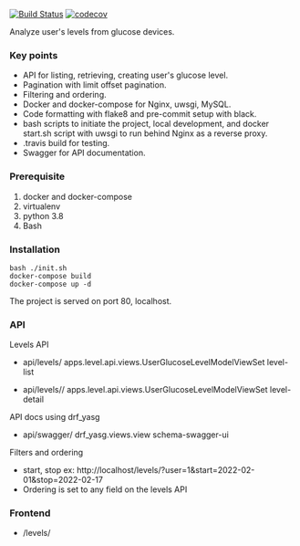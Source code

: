 [![Build Status](https://travis-ci.org/misraX/glucose.svg?branch=master)](https://travis-ci.org/misraX/glucose)
[![codecov](https://codecov.io/gh/misraX/glucose/branch/master/graph/badge.svg)](https://codecov.io/gh/misraX/glucose)

Analyze user's levels from glucose devices.

### Key points

- API for listing, retrieving, creating user's glucose level.
- Pagination with limit offset pagination.
- Filtering and ordering.
- Docker and docker-compose for Nginx, uwsgi, MySQL.
- Code formatting with flake8 and pre-commit setup with black. 
- bash scripts to initiate the project, local development, and docker start.sh script with uwsgi to run behind Nginx as a reverse proxy.
- .travis build for testing.
- Swagger for API documentation.

### Prerequisite 

1. docker and docker-compose
2. virtualenv
3. python 3.8
6. Bash

### Installation

```
bash ./init.sh
docker-compose build
docker-compose up -d
```
The project is served on port 80, localhost.

### API

Levels API

- api/levels/        apps.level.api.views.UserGlucoseLevelModelViewSet       level-list

- api/levels/<pk>/   apps.level.api.views.UserGlucoseLevelModelViewSet       level-detail

API docs using drf_yasg

- api/swagger/       drf_yasg.views.view     schema-swagger-ui

Filters and ordering

- start, stop ex: http://localhost/levels/?user=1&start=2022-02-01&stop=2022-02-17
- Ordering is set to any field on the levels API

### Frontend

- /levels/
